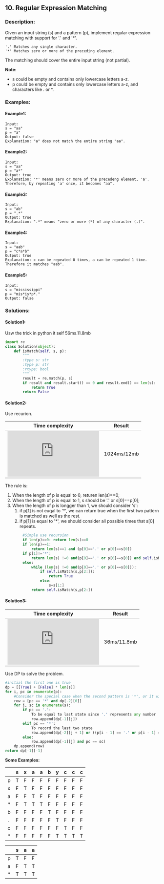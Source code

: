 ## 10. Regular Expression Matching ##
### Description: ###
Given an input string (s) and a pattern (p), implement regular expression matching with support for '.' and '*'.
```
'.' Matches any single character.
'*' Matches zero or more of the preceding element.
```
The matching should cover the entire input string (not partial).

**Note:**
* s could be empty and contains only lowercase letters a-z.
* p could be empty and contains only lowercase letters a-z, and characters like . or *.

### Examples: ###
#### Example1: ####
```
Input:
s = "aa"
p = "a"
Output: false
Explanation: "a" does not match the entire string "aa".
```
#### Example2: ####
```
Input:
s = "aa"
p = "a*"
Output: true
Explanation: '*' means zero or more of the precedeng element, 'a'. Therefore, by repeating 'a' once, it becomes "aa".
```
#### Example3: ####
```
Input:
s = "ab"
p = ".*"
Output: true
Explanation: ".*" means "zero or more (*) of any character (.)".
```
#### Example4: ####
```
Input:
s = "aab"
p = "c*a*b"
Output: true
Explanation: c can be repeated 0 times, a can be repeated 1 time. Therefore it matches "aab".
```
#### Example5: ####
```
Input:
s = "mississippi"
p = "mis*is*p*."
Output: false
```

### Solutions: ###
#### Solution1: ####
Usw the trick in python it self
56ms.11.8mb
```python
import re
class Solution(object):
    def isMatch(self, s, p):
        """
        :type s: str
        :type p: str
        :rtype: bool
        """
        result = re.match(p, s)
        if result and result.start() == 0 and result.end() == len(s):
            return True
        return False
```

#### Solution2: ####
Use recurion.

|Time complexity|Result|
|:----:|:---:|
|![img](http://latex.codecogs.com/svg.latex?O%5Cleft%28%5Cleft%28T%2BP%5Cright%292%5E%7BT%2B%5Cfrac%7BP%7D%7B2%7D%7D%5Cright%29)| 1024ms/12mb|

The rule is:
1. When the length of p is equal to 0, returen len(s)==0;
2. When the length of p is equal to 1, s should be '.' or s[0]==p[0];
3. When the length of p is longger than 1, we should consider 's':
    1. if p[1] is not euqal to '*', we can return true when the first two pattern is matched as well as the rest.
    2. if p[1] is equal to '*', we should consider all possible times that s[0] repeats.
    
```python
        #Simple use recursion
        if len(p)==0: return len(s)==0
        if len(p)==1:
            return len(s)==1 and (p[0]=='.' or p[0]==s[0])
        if p[1]!='*':
            return len(s) !=0 and(p[0]=='.' or p[0]==s[0]) and self.isMatch(s[1:],p[1:])
        else:
            while (len(s) !=0 and(p[0]=='.' or p[0]==s[0])):
                if self.isMatch(s,p[2:]):
                    return True
                else:
                    s=s[1:]
            return self.isMatch(s,p[2:])
```
#### Solution3: ####
|Time complexity|Result|
|:----:|:---:|
|![img](http://latex.codecogs.com/svg.latex?O%5Cleft%28n%5E2%5Cright%29)| 36ms/11.8mb|

Use DP to solve the problem.

```python
#initial the first one is true
dp = [[True] + [False] * len(s)] 
for i, pc in enumerate(p):
    #Consider the special case when the second pattern is '*', or it will be false
    row = [pc == '*' and dp[-2][0]] 
    for j, sc in enumerate(s):
        if pc == '.':
            To be equal to last state since '.' represents any number
            row.append(dp[-1][j])
        elif pc == '*':
            To record the last two state 
            row.append(dp[-2][j + 1] or ((p[i - 1] == '.' or p[i - 1] == sc) and row[j]))
        else:
            row.append(dp[-1][j] and pc == sc)
    dp.append(row)
return dp[-1][-1]
```
**Some Examples:**

||s|x|a|a|b|y|c|c|c|
|---|---|---|---|---|---|---|---|---|---|
|p|T|F|F|F|F|F|F|F|F|
|x|F|T|F|F|F|F|F|F|F|
|a|F|F|T|F|F|F|F|F|F|
|*|F|T|T|T|F|F|F|F|F|
|b|F|F|F|F|T|F|F|F|F|
|.|F|F|F|F|F|T|F|F|F|
|c|F|F|F|F|F|F|T|F|F|
|*|F|F|F|F|F|T|T|T|T|


||s|a|a|
|---|---|---|---|
|p|T|F|F|
|a|F|T|T|
|*|T|T|T|
